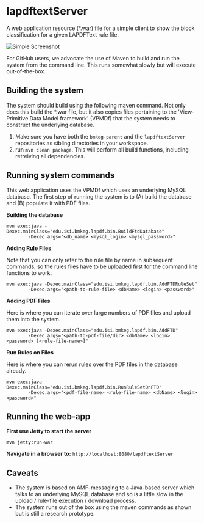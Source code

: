 lapdftextServer
===============

A web application resource (*.war) file for a simple client to show the block classification for a given LAPDFText rule file. 

![Simple Screenshot](src/main/docs/screenshot1.png?raw=true)

For GitHub users, we advocate the use of Maven to build and run the system from 
the command line. This runs somewhat slowly but will execute out-of-the-box. 

Building the system
-------------------

The system should build using the following maven command. Not only does 
this build the *.war file, but it also copies files pertaining to the 
'View-Primitive Data Model framework' (VPMDf) that the system needs to
construct the underlying database.

1. Make sure you have both the `bmkeg-parent` and the `lapdftextServer` repositories as sibling directories in your workspace.
2. run `mvn clean package`. This will perform all build functions, including retreiving all dependencies.  

Running system commands
-----------------------

This web application uses the VPMDf which uses an underlying MySQL database. 
The first step of running the system is to (A) build the database and (B) 
populate it with PDF files. 

**Building the database**

```
mvn exec:java -Dexec.mainClass="edu.isi.bmkeg.lapdf.bin.BuildFtdDatabase" 
        -Dexec.args="<db_name> <mysql_login> <mysql_password>"        
``` 

**Adding Rule Files**

Note that you can only refer to the rule file by name in subsequent commands, so the rules files 
have to be uploaded first for the command line functions to work.

```
mvn exec:java -Dexec.mainClass="edu.isi.bmkeg.lapdf.bin.AddFTDRuleSet" 
        -Dexec.args="<path-to-rule-file> <dbName> <login> <password>"        
``` 

**Adding PDF Files**
 
Here is where you can iterate over large numbers of PDF files and upload them into the system. 

```
mvn exec:java -Dexec.mainClass="edu.isi.bmkeg.lapdf.bin.AddFTD" 
        -Dexec.args="<path-to-pdf-file/dir> <dbName> <login> <password> [<rule-file-name>]"        
``` 

**Run Rules on Files**
 
Here is where you can rerun rules over the PDF files in the database already.

```
mvn exec:java -Dexec.mainClass="edu.isi.bmkeg.lapdf.bin.RunRuleSetOnFTD" 
        -Dexec.args="<pdf-file-name> <rule-file-name> <dbName> <login> <password>"        
``` 

Running the web-app
-------------------

**First use Jetty to start the server**

```
mvn jetty:run-war
``` 

**Navigate in a browser to:**  `http://localhost:8080/lapdftextServer` 

Caveats
-------

* The system is based on AMF-messaging to a Java-based server which talks to an underlying MySQL database and so is a little slow in the upload / rule-file execution / download process.
* The system runs out of the box using the maven commands as shown but is still a research prototype.
